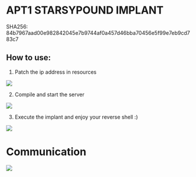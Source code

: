 # APT1 STARSYPOUND IMPLANT

SHA256: 84b7967aad00e982842045e7b9744af0a457d46bba70456e5f99e7eb9cd783c7

## How to use:

1. Patch the ip address in resources

![](https://i.ibb.co/HCS1sJ5/1.png)

2. Compile and start the server

![](https://i.ibb.co/JmF8fHq/2.png)

3. Execute the implant and enjoy your reverse shell :)

![](https://j.gifs.com/nxORj4.gif)

# Communication

![](https://i.ibb.co/WW37KZ4/3.png)
